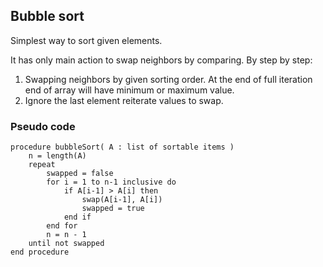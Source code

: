 ## Bubble sort

Simplest way to sort given elements.

It has only main action to swap neighbors by comparing.
By step by step:

1. Swapping neighbors by given sorting order. At the end of full iteration end of array will have minimum or maximum value.
2. Ignore the last element reiterate values to swap.


### Pseudo code 

```
procedure bubbleSort( A : list of sortable items )
    n = length(A)
    repeat
        swapped = false
        for i = 1 to n-1 inclusive do
            if A[i-1] > A[i] then
                swap(A[i-1], A[i])
                swapped = true
            end if
        end for
        n = n - 1
    until not swapped
end procedure
```

